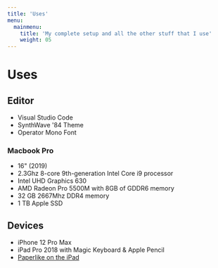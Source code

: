 ```yaml
---
title: 'Uses'
menu:
  mainmenu:
    title: 'My complete setup and all the other stuff that I use'
    weight: 05
---
```


# Uses

## Editor

- Visual Studio Code
- SynthWave '84 Theme
- Operator Mono Font
### Macbook Pro

- 16" (2019)
- 2.3Ghz 8-core 9th-generation Intel Core i9 processor
- Intel UHD Graphics 630
- AMD Radeon Pro 5500M with 8GB of GDDR6 memory
- 32 GB 2667Mhz DDR4 memory
- 1 TB Apple SSD
## Devices

- iPhone 12 Pro Max
- iPad Pro 2018 with Magic Keyboard & Apple Pencil
- [Paperlike on the iPad](https://paper.me/dhanish)